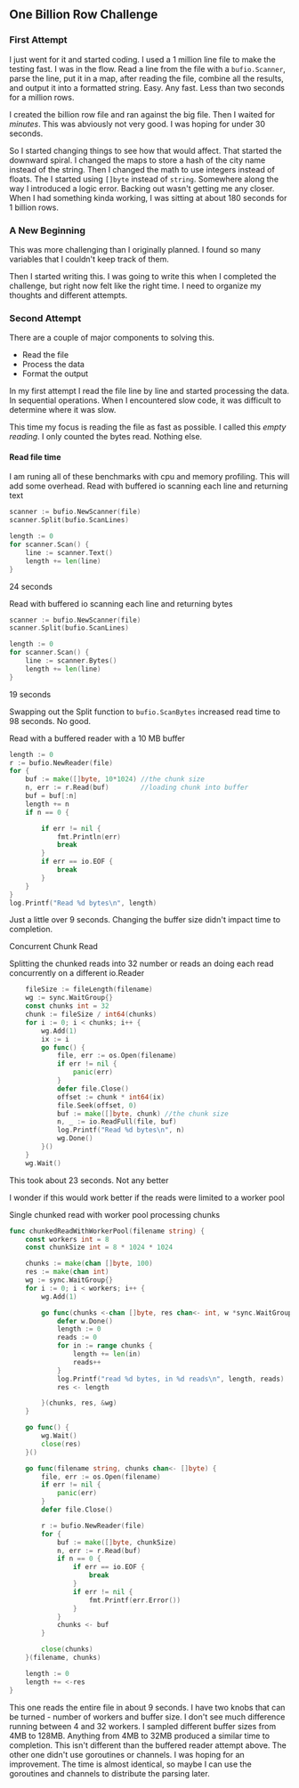 ## One Billion Row Challenge

### First Attempt

I just went for it and started coding. I used a 1 million line file to make the testing fast. I was in the flow. Read a line from the file with a `bufio.Scanner`, parse the line, put it in a map, after reading the file, combine all the results, and output it into a formatted string. Easy. Any fast. Less than two seconds for a million rows. 

I created the billion row file and ran against the big file. Then I waited for *minutes*. This was abviously not very good. I was hoping for under 30 seconds.

So I started changing things to see how that would affect. That started the downward spiral. I changed the maps to store a hash of the city name instead of the string. Then I changed the math to use integers instead of floats. The I started using `[]byte` instead of `string`. Somewhere along the way I introduced a logic error. Backing out wasn't getting me any closer. When I had something kinda working, I was sitting at about 180 seconds for 1 billion rows. 

### A New Beginning

This was more challenging than I originally planned. I found so many variables that I couldn't keep track of them.

Then I started writing this. I was going to write this when I completed the challenge, but right now felt like the right time. I need to organize my thoughts and different attempts.

### Second Attempt

There are a couple of major components to solving this.
- Read the file
- Process the data
- Format the output

In my first attempt I read the file line by line and started processing the data. In sequential operations. When I encountered slow code, it was difficult to determine where it was slow. 

This time my focus is reading the file as fast as possible. I called this *empty reading*. I only counted the bytes read. Nothing else.

#### Read file time
I am runing all of these benchmarks with cpu and memory profiling. This will add some overhead.
Read with buffered io scanning each line and returning text
```go
scanner := bufio.NewScanner(file)
scanner.Split(bufio.ScanLines)

length := 0
for scanner.Scan() {
    line := scanner.Text()
    length += len(line)
}
```
24 seconds

Read with buffered io scanning each line and returning bytes
```go
scanner := bufio.NewScanner(file)
scanner.Split(bufio.ScanLines)

length := 0
for scanner.Scan() {
    line := scanner.Bytes()
    length += len(line)
}
```
19 seconds

Swapping out the Split function to `bufio.ScanBytes` increased read time to 98 seconds. No good.

Read with a buffered reader with a 10 MB buffer
```go
length := 0
r := bufio.NewReader(file)
for {
    buf := make([]byte, 10*1024) //the chunk size
    n, err := r.Read(buf)        //loading chunk into buffer
    buf = buf[:n]
    length += n
    if n == 0 {

        if err != nil {
            fmt.Println(err)
            break
        }
        if err == io.EOF {
            break
        }
    }
}
log.Printf("Read %d bytes\n", length)
```
Just a little over 9 seconds. Changing the buffer size didn't impact time to completion.

Concurrent Chunk Read

Splitting the chunked reads into 32 number or reads an doing each read concurrently on a different io.Reader
```go
	fileSize := fileLength(filename)
	wg := sync.WaitGroup{}
	const chunks int = 32
	chunk := fileSize / int64(chunks)
	for i := 0; i < chunks; i++ {
		wg.Add(1)
		ix := i
		go func() {
			file, err := os.Open(filename)
			if err != nil {
				panic(err)
			}
			defer file.Close()
			offset := chunk * int64(ix)
			file.Seek(offset, 0)
			buf := make([]byte, chunk) //the chunk size
			n, _ := io.ReadFull(file, buf)
			log.Printf("Read %d bytes\n", n)
			wg.Done()
		}()
	}
	wg.Wait()
```
This took about 23 seconds. Not any better


I wonder if this would work better if the reads were limited to a worker pool

Single chunked read with worker pool processing chunks

```go
func chunkedReadWithWorkerPool(filename string) {
	const workers int = 8
	const chunkSize int = 8 * 1024 * 1024

	chunks := make(chan []byte, 100)
	res := make(chan int)
	wg := sync.WaitGroup{}
	for i := 0; i < workers; i++ {
		wg.Add(1)

		go func(chunks <-chan []byte, res chan<- int, w *sync.WaitGroup) {
			defer w.Done()
			length := 0
			reads := 0
			for in := range chunks {
				length += len(in)
				reads++
			}
			log.Printf("read %d bytes, in %d reads\n", length, reads)
			res <- length

		}(chunks, res, &wg)
	}

	go func() {
		wg.Wait()
		close(res)
	}()

	go func(filename string, chunks chan<- []byte) {
		file, err := os.Open(filename)
		if err != nil {
			panic(err)
		}
		defer file.Close()

		r := bufio.NewReader(file)
		for {
			buf := make([]byte, chunkSize)
			n, err := r.Read(buf)
			if n == 0 {
				if err == io.EOF {
					break
				}
				if err != nil {
					fmt.Printf(err.Error())
				}
			}
			chunks <- buf
		}

		close(chunks)
	}(filename, chunks)

	length := 0
	length += <-res
}
```
This one reads the entire file in about 9 seconds. I have two knobs that can be turned - number of workers and buffer size. I don't see much difference running between 4 and 32 workers. I sampled different buffer sizes from 4MB to 128MB. Anything from 4MB to 32MB produced a similar time to completion. This isn't different than the buffered reader attempt above. The other one didn't use goroutines or channels. I was hoping for an improvement. The time is almost identical, so maybe I can use the goroutines and channels to distribute the parsing later.
